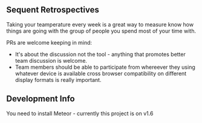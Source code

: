 ## Sequent Retrospectives 

Taking your teamperature every week is a great way to measure know how things are going with the group of people you spend most of your time with.

PRs are welcome keeping in mind:

- It's about the discussion not the tool - anything that promotes better team discussion is welcome.
- Team members should be able to participate from whereever they using whatever device is available cross browser compatibility on different display formats is really important.

## Development Info

You need to install Meteor - currently this project is on v1.6

